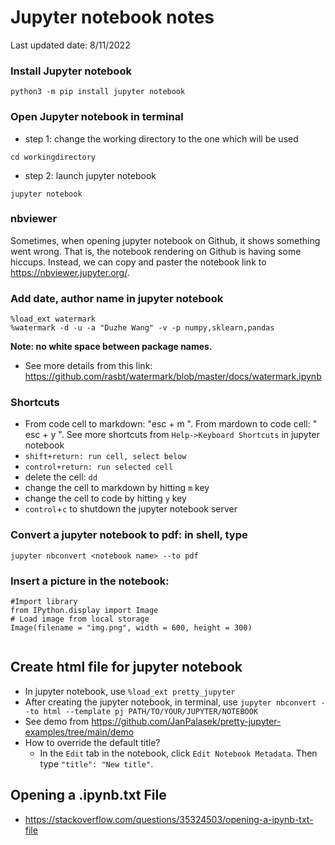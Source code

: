 # Jupyter notebook notes
Last updated date: 8/11/2022


### Install Jupyter notebook

```
python3 -m pip install jupyter notebook
```

### Open Jupyter notebook in terminal 
  - step 1: change the working directory to the one which will be used 
  ```
  cd workingdirectory
  ```

  - step 2: launch jupyter notebook
  ```
  jupyter notebook
  ```
### nbviewer
Sometimes, when opening jupyter notebook on Github, it shows something went wrong. That is, the notebook rendering on Github is having some hiccups. Instead, we can copy and paster the notebook link to https://nbviewer.jupyter.org/.   


### Add date, author name in jupyter notebook

```
%load_ext watermark
%watermark -d -u -a "Duzhe Wang" -v -p numpy,sklearn,pandas
```
**Note: no white space between package names.** 

- See more details from this link: https://github.com/rasbt/watermark/blob/master/docs/watermark.ipynb


### Shortcuts

- From code cell to markdown: "esc + m ". From mardown to code cell: " esc + y ". See more shortcuts from ```Help->Keyboard Shortcuts``` in jupyter notebook
- ``shift+return: run cell, select below``
- ``control+return: run selected cell``
- delete the cell: ``dd``
- change the cell to markdown by hitting ``m`` key
- change the cell to code by hitting ``y`` key
- ``control``+``c`` to shutdown the jupyter notebook server

### Convert a jupyter notebook to pdf: in shell, type
  ```
  jupyter nbconvert <notebook name> --to pdf
  ```

### Insert a picture in the notebook:

```
#Import library
from IPython.display import Image
# Load image from local storage
Image(filename = "img.png", width = 600, height = 300)


```


## Create html file for jupyter notebook
- In jupyter notebook, use ``%load_ext pretty_jupyter``
- After creating the jupyter notebook, in terminal, use ``jupyter nbconvert --to html --template pj PATH/TO/YOUR/JUPYTER/NOTEBOOK``
- See demo from https://github.com/JanPalasek/pretty-jupyter-examples/tree/main/demo
- How to override the default title?
  - In the `Edit` tab in the notebook, click `Edit Notebook Metadata`. Then type `"title": "New title"`.
  
## Opening a .ipynb.txt File
- https://stackoverflow.com/questions/35324503/opening-a-ipynb-txt-file


